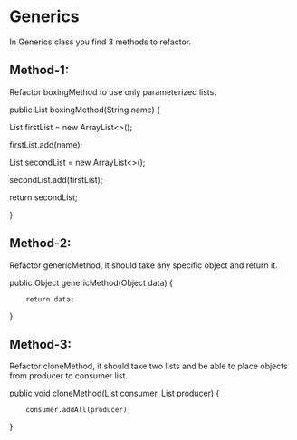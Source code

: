 # Generics

In Generics class you find 3 methods to refactor.

## Method-1:
Refactor boxingMethod to use only parameterized lists.

public List boxingMethod(String name) { 

List firstList = new ArrayList<>();

firstList.add(name);

List secondList = new ArrayList<>();

secondList.add(firstList);

return secondList;

}

## Method-2:
Refactor genericMethod, it should take any specific object and return it.

public Object genericMethod(Object data) {

        return data;

}

## Method-3:
Refactor cloneMethod, it should take two lists and be able to place objects from
producer to consumer list.

public void cloneMethod(List consumer, List producer) {

        consumer.addAll(producer);
}